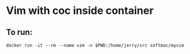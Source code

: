 # Vim with coc inside container

## To run:

`docker run -it --rm --name vim -v $PWD:/home/jerry/src softmac/myvim`
